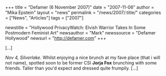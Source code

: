 +++
title = "Defamer (6 November 2007)"
date = "2007-11-06"
author = "Mika Epstein"
layout = "news"
permalink = "/news/2007/:title/"
categories = ["News", "Articles"]
tags = ["2007"]

newstitle = "Hollywood PrivacyWatch: Elvish Warrior Takes In Some Postmodern Feminist Art"
newsauthor = "Mark"
newssource = "Defamer Hollywood"
newsurl = "http://defamer.com"
+++
  
[...]

*Nov 4, Silverlake.* Whilst enjoying a nice brunch at my fave place (that i will not name), spotted soon to be former CSI **Jorja Fox** brunching with some friends. Taller than you'd expect and dressed quite frumpily. [...]  
